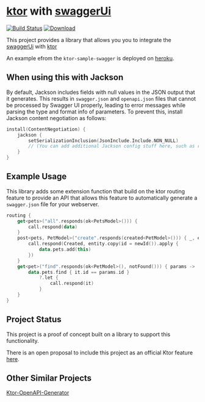 # [ktor](https://github.com/Kotlin/ktor) with [swaggerUi](https://swagger.io/)

[![Build Status](https://travis-ci.com/nielsfalk/ktor-swagger.svg?branch=master)](https://travis-ci.com/nielsfalk/ktor-swagger)
[![Download](https://api.bintray.com/packages/ktor-swagger/maven-artifacts/ktor-swagger/images/download.svg) ](https://bintray.com/ktor-swagger/maven-artifacts/ktor-swagger/_latestVersion)

This project provides a library that allows you you to integrate the
 [swaggerUi](https://swagger.io/) with [ktor](https://github.com/Kotlin/ktor)

An example efrom the `ktor-sample-swagger` is deployed on [heroku](https://ktor-swagger.herokuapp.com/).

## When using this with Jackson

By default, Jackson includes fields with null values in the JSON output that it generates. This results in `swagger.json` and `openapi.json` files that cannot be processed by Swagger UI properly, leading to error messages while parsing the type and format info of parameters. To prevent this, install Jackson content negotiation as follows:

```kotlin
install(ContentNegotiation) {
    jackson {
        setSerializationInclusion(JsonInclude.Include.NON_NULL)
        // (You can add additional Jackson config stuff here, such as registerModules(JavaTimeModule()), etc.)
    }
}
```

## Example Usage

This library adds some extension function that build on the ktor routing feature to provide an API
that allows this feature to automatically generate a `swagger.json` file for your webserver.

```kotlin
routing {
    get<pets>("all".responds(ok<PetsModel>())) {
        call.respond(data)
    }
    post<pets, PetModel>("create".responds(created<PetModel>())) { _, entity ->
        call.respond(Created, entity.copy(id = newId()).apply {
            data.pets.add(this)
        })
    }
    get<pet>("find".responds(ok<PetModel>(), notFound())) { params ->
        data.pets.find { it.id == params.id }
            ?.let {
                call.respond(it)
            }
    }
}
```

## Project Status

This project is a proof of concept built on a library to support this functionality.

There is an open proposal to include this project as an official Ktor feature
[here](https://github.com/ktorio/ktor/issues/453).

## Other Similar Projects

[Ktor-OpenAPI-Generator](https://github.com/papsign/Ktor-OpenAPI-Generator)
